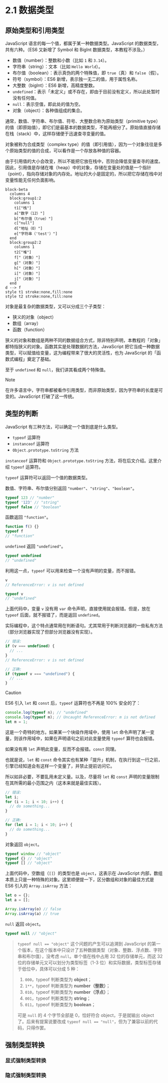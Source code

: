# 2.1 数据类型

## 原始类型和引用类型

JavaScript 语言的每一个值，都属于某一种数据类型。JavaScript 的数据类型，共有六种。（ES6 又新增了 Symbol 和 BigInt 数据类型，本教程不涉及。）

- 数值（number）：整数和小数（比如 `1` 和 `3.14`）。
- 字符串（string）：文本（比如 `Hello World`）。
- 布尔值（boolean）：表示真伪的两个特殊值，即 `true`（真）和 `false`（假）。
- 符号（symbol）：ES6 新增，表示独一无二的值，用于属性名称。
- 大整数（bigInt）：ES6 新增，高精度整数。
- `undefined`：表示「未定义」或不存在，即由于目前没有定义，所以此处暂时没有任何值。
- `null`：表示空值，即此处的值为空。
- 对象（object）：各种值组成的集合。

通常，数值、字符串、布尔值、符号、大整数合称为原始类型（primitive type）的值（即原始值），即它们是最基本的数据类型，不能再细分了。原始值直接存储在栈（stack）中，这样存储便于迅速查寻变量的值。

对象被称为合成类型（complex type）的值（即引用值），因为一个对象往往是多个原始类型的值的合成，可以看作是一个存放各种值的容器。

由于引用值的大小会改变，所以不能把它放在栈中，否则会降低变量查寻的速度。因此，引用值是存储在堆（heap）中的对象，存储在变量处的值是一个指针（point），指向存储对象的内存处。地址的大小是固定的，所以把它存储在栈中对变量性能无任何负面影响。

```mermaid
block-beta
  columns 4
  block:group1:2
    columns 1
    t1["栈"]
    a["数字（12）"]
    b["布尔值（true）"]
    c["null"]
    d["地址（O）"]
    e["字符串（'test'）"]
  end
  block:group2:2
    columns 1
    t2["堆"]
    f["（对象）"]
    g["（对象）"]
    h["（对象）"]
    i["（对象）"]
    j["（对象）"]
  end
d --> f
style t1 stroke:none,fill:none
style t2 stroke:none,fill:none
```

对象是最复杂的数据类型，又可以分成三个子类型：

- 狭义的对象（object）
- 数组（array）
- 函数（function）

狭义的对象和数组是两种不同的数据组合方式，除非特别声明，本教程的「对象」都特指狭义的对象。函数其实是处理数据的方法，JavaScript 把它当成一种数据类型，可以赋值给变量，这为编程带来了很大的灵活性，也为 JavaScript 的「函数式编程」奠定了基础。

至于 `undefined` 和 `null`，我们讲其看成两个特殊值。

> [!note]
>
> 在许多语言中，字符串都被看作引用类型，而非原始类型，因为字符串的长度是可变的。JavaScript 打破了这一传统。

## 类型的判断

JavaScript 有三种方法，可以确定一个值到底是什么类型。

- `typeof` 运算符
- `instanceof` 运算符
- `Object.prototype.toString` 方法

`instanceof` 运算符和 `Object.prototype.toString` 方法，将在后文介绍。这里介绍 `typeof` 运算符。

`typeof` 运算符可以返回一个值的数据类型。

数值、字符串、布尔值分别返回 `"number"`、`"string"`、`"boolean"`。

```js
typeof 123 // "number"
typeof '123' // "string"
typeof false // "boolean"
```

函数返回 `"function"`。

```js
function f() {}
typeof f
// "function"
```

`undefined` 返回 `"undefined"`。

```js
typeof undefined
// "undefined"
```

利用这一点，`typeof` 可以用来检查一个没有声明的变量，而不报错。

```js
v
// ReferenceError: v is not defined

typeof v
// "undefined"
```

上面代码中，变量 `v` 没有用 `var` 命令声明，直接使用就会报错。但是，放在 `typeof` 后面，就不报错了，而是返回 `undefined`。

实际编程中，这个特点通常用在判断语句。尤其常用于判断浏览器的一些私有方法（部分浏览器实现了但部分浏览器没有实现）。

```js
// 错误:
if (v === undefined) {
  // ...
}
// ReferenceError: v is not defined

// 正确:
if (typeof v === "undefined") {
  // ...
}
```

> [!caution]
>
> ES6 引入 `let` 和 `const` 后，`typeof` 运算符也不再是 100% 安全的了：
>
> ```js
> console.log(typeof n); // "undefined"
> console.log(typeof m); // Uncaught ReferenceError: m is not defined
> let m = 1;
> ```
>
> 这是一个奇特的地方。如果某一个块级作用域中，使用 `let` 命令声明了某一变量，则该作用域中，如果在声明语句之前对此变量使用 `typeof` 算符也会报错。
>
> 如果没有用 `let` 声明此变量，反而不会报错。`const` 同理。
>
> 也就是说，`let` 和 `const` 命令其实也有某种「提升」机制，在执行到这一行之前，引擎已经知道会有这样一个变量了，并禁止提前访问它。
>
> 所以如非必要，不要乱用未定义量。以及，尽量将 `let` 和 `const` 声明的变量限制在其所需的最小范围之内（这本来就是最佳实践）。
>
> ```js
> // 错误:
> let i;
> for (i = 1; i < 10; i++) {
>   // do something...
> }
> 
> // 正确:
> for (let i = 1; i < 10; i++) {
>   // do something...
> }
> ```

对象返回 `object`。

```js
typeof window // "object"
typeof {} // "object"
typeof [] // "object"
```

上面代码中，空数组（`[]`）的类型也是 `object`，这表示在 JavaScript 内部，数组本质上只是一种特殊的对象。这里顺便提一下，区分数组和对象的最佳方式是 ES6 引入的 `Array.isArray` 方法：

```js
let o = {};
let a = [];

Array.isArray(o) // false
Array.isArray(a) // true
```

`null` 返回 `object`。

```js
typeof null // "object"
```

> `typeof null == "object"` 这个问题的产生可以追溯到 JavaScript 的第一个版本，在这个版本中只设计了五种数据类型（对象、整数、浮点数、字符串和布尔值），没考虑 `null`。单个值在栈中占用 32 位的存储单元，而这 32 位的存储单元又可以划分为类型标签（1-3 位）和实际数据，类型标签存储于低位中，具体可以分成 5 种：
>
> 1. `000`，typeof 判断类型为 **object**；
> 2. `1**`，typeof 判断类型为 **number（整数）**；
> 3. `010`，typeof 判断类型为 **number（浮点）**；
> 4. `001`，typeof 判断类型为 **string**；
> 5. `011`，typeof 判断类型为 **boolean**；
>
> 可是 `null` 的 4 个字节全部是 0，恰好符合 object，于是就输出 object 了。后来有提案说要改成 `typeof null == "null"`，但为了兼容以前的代码，只得作罢。
>

## 强制类型转换

### 显式强制类型转换



### 隐式强制类型转换

